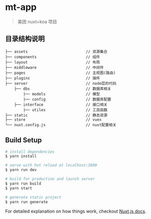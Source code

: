 # mt-app
> 美团 nuxt+koa 项目 

## 目录结构说明
```catalog  
├── assets                          // 资源集合
├── components                      // 组件
├── layout                          // 布局
├── middleware                      // 中间件
├── pages                           // 主视图(路由)
├── plugins                         // 插件
├── server                          // node层的代码
    ├── dbs                         // 数据库相关
        ├── models                  // 模型
        ├── config                  // 数据库配置
    ├── interface                   // 接口相关
        ├── utiles                  // 工具函数
├── static                          // 静态资源
├── store                           // vuex
└── nuxt.config.js                  // nuxt配置相关
```

## Build Setup

``` bash
# install dependencies
$ yarn install

# serve with hot reload at localhost:3000
$ yarn run dev

# build for production and launch server
$ yarn run build
$ yarn start

# generate static project
$ yarn run generate
```

For detailed explanation on how things work, checkout [Nuxt.js docs](https://nuxtjs.org).

